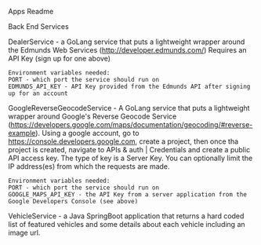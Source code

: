 Apps Readme

Back End Services

DealerService - a GoLang service that puts a lightweight wrapper around the Edmunds Web Services (http://developer.edmunds.com/)
	Requires an API Key (sign up for one above)
	
	Environment variables needed: 
	PORT - which port the service should run on
	EDMUNDS_API_KEY - API Key provided from the Edmunds API after signing up for an account

GoogleReverseGeocodeService - A GoLang service that puts a lightweight wrapper around Google's Reverse Geocode Service (https://developers.google.com/maps/documentation/geocoding/#reverse-example). Using a google account, go to https://console.developers.google.com, create a project, then once tha project is created, navigate to APIs & auth | Credentials and create a public API access key. The type of key is a Server Key. You can optionally limit the IP address(es) from which the requests are made. 

	Environment variables needed:
	PORT - which port the service should run on
	GOOGLE_MAPS_API_KEY - the API Key from a server application from the Google Developers Console (see above)

VehicleService - a Java SpringBoot application that returns a hard coded list of featured vehicles and some details about each vehicle including an image url.

